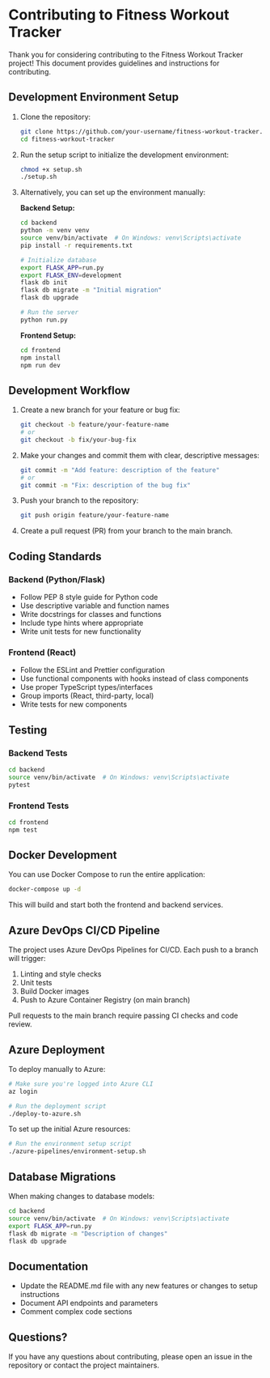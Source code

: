 # Contributing to Fitness Workout Tracker

Thank you for considering contributing to the Fitness Workout Tracker project! This document provides guidelines and instructions for contributing.

## Development Environment Setup

1. Clone the repository:
   ```bash
   git clone https://github.com/your-username/fitness-workout-tracker.git
   cd fitness-workout-tracker
   ```

2. Run the setup script to initialize the development environment:
   ```bash
   chmod +x setup.sh
   ./setup.sh
   ```

3. Alternatively, you can set up the environment manually:

   **Backend Setup:**
   ```bash
   cd backend
   python -m venv venv
   source venv/bin/activate  # On Windows: venv\Scripts\activate
   pip install -r requirements.txt
   
   # Initialize database
   export FLASK_APP=run.py
   export FLASK_ENV=development
   flask db init
   flask db migrate -m "Initial migration"
   flask db upgrade
   
   # Run the server
   python run.py
   ```

   **Frontend Setup:**
   ```bash
   cd frontend
   npm install
   npm run dev
   ```

## Development Workflow

1. Create a new branch for your feature or bug fix:
   ```bash
   git checkout -b feature/your-feature-name
   # or
   git checkout -b fix/your-bug-fix
   ```

2. Make your changes and commit them with clear, descriptive messages:
   ```bash
   git commit -m "Add feature: description of the feature"
   # or
   git commit -m "Fix: description of the bug fix"
   ```

3. Push your branch to the repository:
   ```bash
   git push origin feature/your-feature-name
   ```

4. Create a pull request (PR) from your branch to the main branch.

## Coding Standards

### Backend (Python/Flask)

- Follow PEP 8 style guide for Python code
- Use descriptive variable and function names
- Write docstrings for classes and functions
- Include type hints where appropriate
- Write unit tests for new functionality

### Frontend (React)

- Follow the ESLint and Prettier configuration
- Use functional components with hooks instead of class components
- Use proper TypeScript types/interfaces
- Group imports (React, third-party, local)
- Write tests for new components

## Testing

### Backend Tests

```bash
cd backend
source venv/bin/activate  # On Windows: venv\Scripts\activate
pytest
```

### Frontend Tests

```bash
cd frontend
npm test
```

## Docker Development

You can use Docker Compose to run the entire application:

```bash
docker-compose up -d
```

This will build and start both the frontend and backend services.

## Azure DevOps CI/CD Pipeline

The project uses Azure DevOps Pipelines for CI/CD. Each push to a branch will trigger:

1. Linting and style checks
2. Unit tests
3. Build Docker images
4. Push to Azure Container Registry (on main branch)

Pull requests to the main branch require passing CI checks and code review.

## Azure Deployment

To deploy manually to Azure:

```bash
# Make sure you're logged into Azure CLI
az login

# Run the deployment script
./deploy-to-azure.sh
```

To set up the initial Azure resources:

```bash
# Run the environment setup script
./azure-pipelines/environment-setup.sh
```

## Database Migrations

When making changes to database models:

```bash
cd backend
source venv/bin/activate  # On Windows: venv\Scripts\activate
export FLASK_APP=run.py
flask db migrate -m "Description of changes"
flask db upgrade
```

## Documentation

- Update the README.md file with any new features or changes to setup instructions
- Document API endpoints and parameters
- Comment complex code sections

## Questions?

If you have any questions about contributing, please open an issue in the repository or contact the project maintainers.